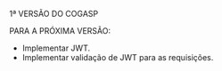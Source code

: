 1ª VERSÃO DO COGASP

PARA A PRÓXIMA VERSÃO:
  - Implementar JWT.
  - Implementar validação de JWT para as requisições.